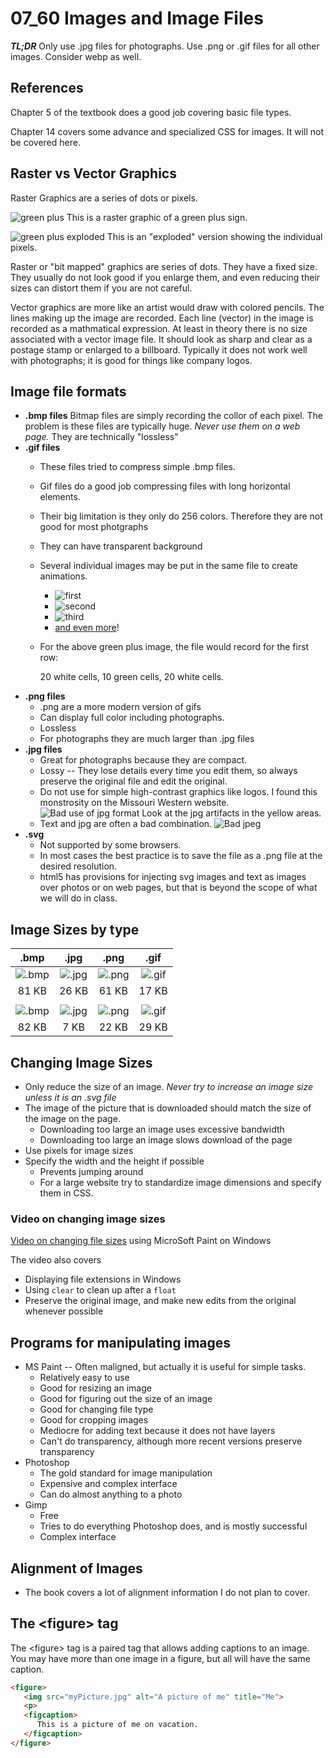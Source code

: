 # 07_60 Images and Image Files

***TL;DR*** Only use .jpg files for photographs.  Use .png or .gif files for all other images.  Consider webp as well.

## References

Chapter 5 of the textbook does a good job covering basic file types.

Chapter 14 covers some advance and specialized CSS for images.  It will not be covered here.

## Raster vs Vector Graphics

Raster Graphics are a series of dots or pixels.

![green plus](images/greenPlus.gif) This is a raster graphic of a green plus sign.

![green plus exploded](images/greenPlusExploded.png)  This is an "exploded" version showing the individual pixels.

Raster or "bit mapped" graphics are series of dots.  They have a fixed size.  They usually do not look good if you enlarge them, and even reducing their sizes can distort them if you are not careful.

Vector graphics are more like an artist would draw with colored pencils.  The lines making up the image are recorded.  Each line (vector) in the image is recorded as a mathmatical expression.  At least in theory there is no size associated with a vector image file.  It should look as sharp and clear as a postage stamp or enlarged to a billboard.  Typically it does not work well with photographs; it is good for things like company logos.

## Image file formats

* **.bmp files** Bitmap files are simply recording the collor of each pixel.  The problem is these files are typically huge.  *Never use them on a web page.*  They are technically "lossless"
* **.gif files** 
  * These files tried to compress simple .bmp files. 
  * Gif files do a good job compressing files with long horizontal elements.  
  * Their big limitation is they only do 256 colors.  Therefore they are not good for most photgraphs
  * They can have transparent background
  * Several individual images may be put in the same file to create animations. 
    * ![first](images/tacky/floating.gif) 
    * ![second](images/tacky/giphy.gif) 
    * ![third](images/tacky/passes.gif) 
    * [and even more](https://giphy.com/missouriwestern)!
  * For the above green plus image, the file would record for the first row:
  
      20 white cells, 10 green cells, 20 white cells.  
* **.png files**
  * .png are a more modern version of gifs
  * Can display full color including photographs.
  * Lossless
  * For photographs they are much larger than .jpg files
* **.jpg files**
  * Great for photographs because they are compact.
  * Lossy -- They lose details every time you edit them, so always preserve the original file and edit the original.
  * Do not use for simple high-contrast graphics like logos.  I found this monstrosity on the Missouri Western website. ![Bad use of jpg format](images/BadJpg.jpg)  Look at the jpg artifacts in the yellow areas.
  * Text and jpg are often a bad combination. ![Bad jpeg](https://www.citrix.com/blogs/wp-content/uploads/2015/01/jpegartefacts-1024x545.png)
* **.svg**
  * Not supported by some browsers.
  * In most cases the best practice is to save the file as a .png file at the desired resolution.
  * html5 has provisions for injecting svg images and text as images over photos or on web pages, but that is beyond the scope of what we will do in class.

## Image Sizes by type
| .bmp | .jpg | .png | .gif |
|:---:|:---:|:---:|:---:|
| ![.bmp](images/type/grad.bmp) |![.jpg](images/type/grad.jpg) |![.png](images/type/grad.png) |![.gif](images/type/grad.gif) |
|81 KB | 26 KB | 61 KB | 17 KB |
| | | | |
| ![.bmp](images/type/8.bmp) |![.jpg](images/type/8.jpg) |![.png](images/type/8.png) |![.gif](images/type/8.gif) |
|82 KB | 7 KB | 22 KB | 29 KB |

## Changing Image Sizes

* Only reduce the size of an image.  *Never try to increase an image size unless it is an .svg file*
* The image of the picture that is downloaded should match the size of the image on the page.
  * Downloading too large an image uses excessive bandwidth
  * Downloading too large an image slows download of the page
* Use pixels for image sizes
* Specify the width and the height if possible
  * Prevents jumping around
  * For a large website try to standardize image dimensions and specify them in CSS.  

### Video on changing image sizes

[Video on changing file sizes](https://mwsu.hosted.panopto.com/Panopto/Pages/Viewer.aspx?id=66f0c0a2-6720-437b-8f4b-aadd015a547b) using MicroSoft Paint on Windows

The video also covers

* Displaying file extensions in Windows
* Using ```clear``` to clean up after a ```float```
* Preserve the original image, and make new edits from the original whenever possible

## Programs for manipulating images

* MS Paint -- Often maligned, but actually it is useful for simple tasks.
  * Relatively easy to use
  * Good for resizing an image
  * Good for figuring out the size of an image
  * Good for changing file type
  * Good for cropping images
  * Mediocre for adding text because it does not have layers
  * Can't do transparency, although more recent versions preserve transparency
* Photoshop
  * The gold standard for image manipulation
  * Expensive and complex interface
  * Can do almost anything to a photo
* Gimp
  * Free
  * Tries to do everything Photoshop does, and is mostly successful
  * Complex interface

## Alignment of Images

* The book covers a lot of alignment information I do not plan to cover.

## The &lt;figure&gt; tag

The &lt;figure&gt; tag is a paired tag that allows adding captions to an image.  You may have more than one image in a figure, but all will have the same caption.

```html
<figure>
   <img src="myPicture.jpg" alt="A picture of me" title="Me">
   <p>
   <figcaption>
      This is a picture of me on vacation.
   </figcaption>
</figure>
```
